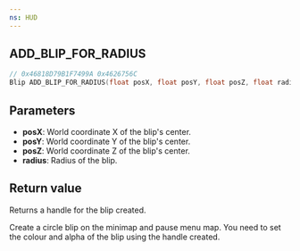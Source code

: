 ```yaml
---
ns: HUD
---
```

## ADD_BLIP_FOR_RADIUS

```c
// 0x46818D79B1F7499A 0x4626756C
Blip ADD_BLIP_FOR_RADIUS(float posX, float posY, float posZ, float radius);
```


## Parameters
* **posX**: World coordinate X of the blip's center.
* **posY**: World coordinate Y of the blip's center.
* **posZ**: World coordinate Z of the blip's center.
* **radius**: Radius of the blip.

## Return value
Returns a handle for the blip created.

Create a circle blip on the minimap and pause menu map. You need to set the colour and alpha of the blip using the handle created.
